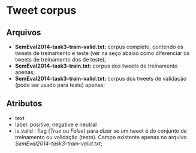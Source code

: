 # Tweet corpus

## Arquivos

- **SemEval2014-task3-train-valid.txt:** corpus completo, contendo os tweets de treinamento e teste (ver na seço abaixo como diferenciar os tweets de treinamento dos de teste);
- **SemEval2014-task3-train.txt:** corpus dos tweets de treinamento apenas;
- **SemEval2014-task3-train-valid.txt:** corpus dos tweets de validação (pode ser usado para teste) apenas;

## Atributos

- text
- label: positive, negative e neutral
- is_valid : flag (*True* ou *False*) para dizer se um tweet é do conjunto de treinamento ou validação (teste). Campo existente apenas no arquivo *SemEval2014-task3-train-valid.txt*;

